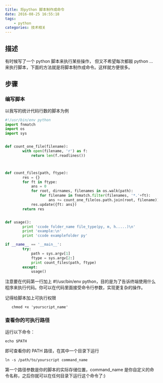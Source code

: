 ```yaml
---
title: 将python 脚本制作成命令
date: 2016-08-25 16:55:18
tags:
	- python
categories: 技术相关
---
```


## 描述

有时候写了一个 python 脚本来执行某些操作， 但又不希望每次都敲 python ... 来执行脚本，下面的方法就是将脚本制作成命令。这样就方便很多。


<!--more-->

## 步骤

### 编写脚本

以我写的统计代码行数的脚本为例

```py
#!/usr/bin/env python
import fnmatch
import os
import sys


def count_one_file(filename):
       	with open(filename, 'r') as f:
       		return len(f.readlines())



def count_files(path, ftype):
       	res = {}
       	for ft in ftype:
       		ans = 0
       		for root, dirnames, filenames in os.walk(path):
       		    for filename in fnmatch.filter(filenames, '*.'+ft):
       		        ans += count_one_file(os.path.join(root, filename))
       		res.update({ft: ans})
       	return res


def usage():
       	print 'ccode folder_name file_type(py, m, h.....)\n'
       	print 'example:\n'
       	print 'ccode examplefolder py'

if __name__ == '__main__':
       	try:
       		path = sys.argv[1]
       		ftype = sys.argv[2:]
       		print count_files(path, ftype)
       	except:
       		usage()
```

注意要在代码第一行加上 #!/usr/bin/env python，目的是为了告诉终端使用什么程序来执行代码。你可以在代码里面接受命令行参数，实现更复杂的操作。

记得给脚本加上可执行权限

       chmod +x 'yourscript_name'

### 查看你的可执行路径

运行以下命令：

	echo $PATH

即可查看你的 PATH 路径，在其中一个目录下运行

	ln -s /path/to/yourscript command_name

第一个路径参数是你的脚本的实际存储位置，command_name 是你自定义的命令名称，之后你就可以在任何目录下运行这个命令了:)





